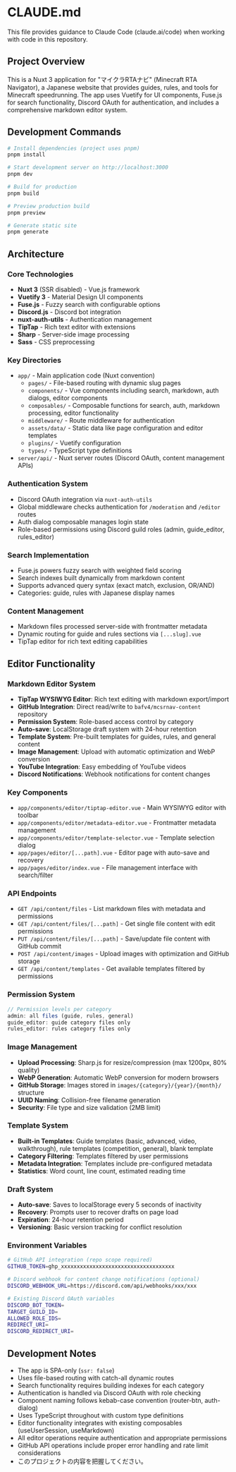 # CLAUDE.md

This file provides guidance to Claude Code (claude.ai/code) when working with code in this repository.

## Project Overview

This is a Nuxt 3 application for "マイクラRTAナビ" (Minecraft RTA Navigator), a Japanese website that provides guides, rules, and tools for Minecraft speedrunning. The app uses Vuetify for UI components, Fuse.js for search functionality, Discord OAuth for authentication, and includes a comprehensive markdown editor system.

## Development Commands

```bash
# Install dependencies (project uses pnpm)
pnpm install

# Start development server on http://localhost:3000
pnpm dev

# Build for production
pnpm build

# Preview production build
pnpm preview

# Generate static site
pnpm generate
```

## Architecture

### Core Technologies
- **Nuxt 3** (SSR disabled) - Vue.js framework
- **Vuetify 3** - Material Design UI components  
- **Fuse.js** - Fuzzy search with configurable options
- **Discord.js** - Discord bot integration
- **nuxt-auth-utils** - Authentication management
- **TipTap** - Rich text editor with extensions
- **Sharp** - Server-side image processing
- **Sass** - CSS preprocessing

### Key Directories
- `app/` - Main application code (Nuxt convention)
  - `pages/` - File-based routing with dynamic slug pages
  - `components/` - Vue components including search, markdown, auth dialogs, editor components
  - `composables/` - Composable functions for search, auth, markdown processing, editor functionality
  - `middleware/` - Route middleware for authentication
  - `assets/data/` - Static data like page configuration and editor templates
  - `plugins/` - Vuetify configuration
  - `types/` - TypeScript type definitions
- `server/api/` - Nuxt server routes (Discord OAuth, content management APIs)

### Authentication System
- Discord OAuth integration via `nuxt-auth-utils`
- Global middleware checks authentication for `/moderation` and `/editor` routes
- Auth dialog composable manages login state
- Role-based permissions using Discord guild roles (admin, guide_editor, rules_editor)

### Search Implementation
- Fuse.js powers fuzzy search with weighted field scoring
- Search indexes built dynamically from markdown content
- Supports advanced query syntax (exact match, exclusion, OR/AND)
- Categories: guide, rules with Japanese display names

### Content Management
- Markdown files processed server-side with frontmatter metadata
- Dynamic routing for guide and rules sections via `[...slug].vue`
- TipTap editor for rich text editing capabilities

## Editor Functionality

### Markdown Editor System
- **TipTap WYSIWYG Editor**: Rich text editing with markdown export/import
- **GitHub Integration**: Direct read/write to `bafv4/mcsrnav-content` repository
- **Permission System**: Role-based access control by category
- **Auto-save**: LocalStorage draft system with 24-hour retention
- **Template System**: Pre-built templates for guides, rules, and general content
- **Image Management**: Upload with automatic optimization and WebP conversion
- **YouTube Integration**: Easy embedding of YouTube videos
- **Discord Notifications**: Webhook notifications for content changes

### Key Components
- `app/components/editor/tiptap-editor.vue` - Main WYSIWYG editor with toolbar
- `app/components/editor/metadata-editor.vue` - Frontmatter metadata management
- `app/components/editor/template-selector.vue` - Template selection dialog
- `app/pages/editor/[...path].vue` - Editor page with auto-save and recovery
- `app/pages/editor/index.vue` - File management interface with search/filter

### API Endpoints
- `GET /api/content/files` - List markdown files with metadata and permissions
- `GET /api/content/files/[...path]` - Get single file content with edit permissions
- `PUT /api/content/files/[...path]` - Save/update file content with GitHub commit
- `POST /api/content/images` - Upload images with optimization and GitHub storage
- `GET /api/content/templates` - Get available templates filtered by permissions

### Permission System
```typescript
// Permission levels per category
admin: all files (guide, rules, general)
guide_editor: guide category files only  
rules_editor: rules category files only
```

### Image Management
- **Upload Processing**: Sharp.js for resize/compression (max 1200px, 80% quality)  
- **WebP Generation**: Automatic WebP conversion for modern browsers
- **GitHub Storage**: Images stored in `images/{category}/{year}/{month}/` structure
- **UUID Naming**: Collision-free filename generation
- **Security**: File type and size validation (2MB limit)

### Template System
- **Built-in Templates**: Guide templates (basic, advanced, video, walkthrough), rule templates (competition, general), blank template
- **Category Filtering**: Templates filtered by user permissions
- **Metadata Integration**: Templates include pre-configured metadata
- **Statistics**: Word count, line count, estimated reading time

### Draft System
- **Auto-save**: Saves to localStorage every 5 seconds of inactivity
- **Recovery**: Prompts user to recover drafts on page load
- **Expiration**: 24-hour retention period
- **Versioning**: Basic version tracking for conflict resolution

### Environment Variables
```bash
# GitHub API integration (repo scope required)
GITHUB_TOKEN=ghp_xxxxxxxxxxxxxxxxxxxxxxxxxxxxxxxxxxxx

# Discord webhook for content change notifications (optional)
DISCORD_WEBHOOK_URL=https://discord.com/api/webhooks/xxx/xxx

# Existing Discord OAuth variables
DISCORD_BOT_TOKEN=
TARGET_GUILD_ID=
ALLOWED_ROLE_IDS=
REDIRECT_URI=
DISCORD_REDIRECT_URI=
```

## Development Notes

- The app is SPA-only (`ssr: false`) 
- Uses file-based routing with catch-all dynamic routes
- Search functionality requires building indexes for each category
- Authentication is handled via Discord OAuth with role checking
- Component naming follows kebab-case convention (router-btn, auth-dialog)
- Uses TypeScript throughout with custom type definitions
- Editor functionality integrates with existing composables (useUserSession, useMarkdown)
- All editor operations require authentication and appropriate permissions
- GitHub API operations include proper error handling and rate limit considerations
- このプロジェクトの内容を把握してください。